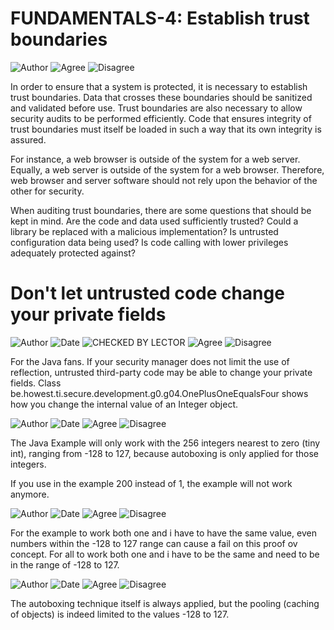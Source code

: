 # FUNDAMENTALS-4: Establish trust boundaries

![Author](https://img.shields.io/badge/Author-Oracle-blue.svg)
![Agree](https://img.shields.io/badge/AGREE-4-green.svg)
![Disagree](https://img.shields.io/badge/DISAGREE-0-red.svg)

In order to ensure that a system is protected, it is necessary to establish trust boundaries. Data that crosses these boundaries should be sanitized and validated before use. Trust boundaries are also necessary to allow security audits to be performed efficiently. Code that ensures integrity of trust boundaries must itself be loaded in such a way that its own integrity is assured.

For instance, a web browser is outside of the system for a web server. Equally, a web server is outside of the system for a web browser. Therefore, web browser and server software should not rely upon the behavior of the other for security.

When auditing trust boundaries, there are some questions that should be kept in mind. Are the code and data used sufficiently trusted? Could a library be replaced with a malicious implementation? Is untrusted configuration data being used? Is code calling with lower privileges adequately protected against?

# Don't let untrusted code change your private fields
![Author](https://img.shields.io/badge/Author-Manu.DeWitte-blue.svg)
![Date](https://img.shields.io/badge/Date-20171020-lightgrey.svg)
![CHECKED BY LECTOR](https://img.shields.io/badge/CHECKED_BY_LECTOR-YES-green.svg)
![Agree](https://img.shields.io/badge/AGREE-0-green.svg)
![Disagree](https://img.shields.io/badge/DISAGREE-0-red.svg)


For the Java fans. If your security manager does not limit the use of reflection, untrusted third-party code may be able 
to change your private fields. Class be.howest.ti.secure.development.g0.g04.OnePlusOneEqualsFour shows how you change 
the internal value of an Integer object.

![Author](https://img.shields.io/badge/Author-Rupert.Ovenden-blue.svg)
![Date](https://img.shields.io/badge/Date-20171020-lightgrey.svg)
![Agree](https://img.shields.io/badge/AGREE-0-green.svg)
![Disagree](https://img.shields.io/badge/DISAGREE-0-red.svg)

The Java Example will only work with the 256 integers nearest to zero (tiny int), ranging from -128 to 127, because autoboxing is only applied for those integers.

If you use in the example 200 instead of 1, the example will not work anymore. 

![Author](https://img.shields.io/badge/Author-Sven.Meuleman-blue.svg)
![Date](https://img.shields.io/badge/Date-20171223-lightgrey.svg)
![Agree](https://img.shields.io/badge/AGREE-0-green.svg)
![Disagree](https://img.shields.io/badge/DISAGREE-0-red.svg)

For the example to work both one and i have to have the same value, even numbers within the -128 to 127 range can cause a fail on this proof ov concept. For all to work both one and i have to be the same and need to be in the range of -128 to 127.

![Author](https://img.shields.io/badge/Author-Manu.DeWitte-blue.svg)
![Date](https://img.shields.io/badge/Date-20180108-lightgrey.svg)
![Agree](https://img.shields.io/badge/AGREE-0-green.svg)
![Disagree](https://img.shields.io/badge/DISAGREE-0-red.svg)

The autoboxing technique itself is always applied, but the pooling (caching of objects) is indeed limited to the values -128 to 127.